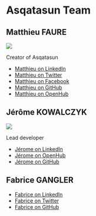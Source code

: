 # Asqatasun Team

## Matthieu FAURE

![](https://secure.gravatar.com/avatar/4c27832f2b884aff9fdf15c42ff213e9.jpg?s=150&r=g)

Creator of Asqatasun

* [Matthieu on LinkedIn](http://fr.linkedin.com/in/matthieufaure/)
* [Matthieu on Twitter](https://twitter.com/mfaure)
* [Matthieu on Facebook](https://www.facebook.com/matthieu.faure.127)
* [Matthieu on GitHub](https://github.com/mfaure)
* [Matthieu on OpenHub](https://www.openhub.net/accounts/mfaure)


## Jérôme KOWALCZYK

![](https://secure.gravatar.com/avatar/1fad5e5c8b6609cf5b186884b17a9482?s=150)

Lead developer

* [Jérome on LinkedIn](fr.linkedin.com/pub/jérôme-kowalczyk/2/48a/4a3/fr)
* [Jérome on OpenHub](https://www.openhub.net/accounts/koj)
* [Jérome on GitHub](https://github.com/jkowalczyk)


## Fabrice GANGLER

* [Fabrice on LinkedIn](https://fr.linkedin.com/in/fabricegangler/)
* [Fabrice on Twitter](http://twitter.com/fabricegangler)
* [Fabrice on GitHub](https://github.com/dzc34)